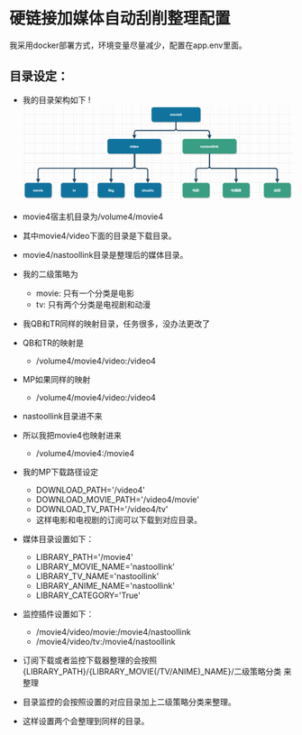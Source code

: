# 硬链接加媒体自动刮削整理配置
我采用docker部署方式，环境变量尽量减少，配置在app.env里面。

## 目录设定：
- 我的目录架构如下
!![Here](./folder.png)
- movie4宿主机目录为/volume4/movie4
- 其中movie4/video下面的目录是下载目录。
- movie4/nastoollink目录是整理后的媒体目录。
- 我的二级策略为
  - movie: 只有一个分类是电影
  - tv: 只有两个分类是电视剧和动漫
- 我QB和TR同样的映射目录，任务很多，没办法更改了
- QB和TR的映射是
  - /volume4/movie4/video:/video4
- MP如果同样的映射
  - /volume4/movie4/video:/video4
- nastoollink目录进不来
- 所以我把movie4也映射进来
  - /volume4/movie4:/movie4

- 我的MP下载路径设定
  - DOWNLOAD_PATH='/video4'
  - DOWNLOAD_MOVIE_PATH='/video4/movie'
  - DOWNLOAD_TV_PATH='/video4/tv'
  - 这样电影和电视剧的订阅可以下载到对应目录。
- 媒体目录设置如下：
  - LIBRARY_PATH='/movie4'
  - LIBRARY_MOVIE_NAME='nastoollink'
  - LIBRARY_TV_NAME='nastoollink'
  - LIBRARY_ANIME_NAME='nastoollink'
  - LIBRARY_CATEGORY='True'
- 监控插件设置如下：
  - /movie4/video/movie:/movie4/nastoollink
  - /movie4/video/tv:/movie4/nastoollink

- 订阅下载或者监控下载器整理的会按照 {LIBRARY_PATH}/{LIBRARY_MOVIE(/TV/ANIME)_NAME}/二级策略分类 来整理
- 目录监控的会按照设置的对应目录加上二级策略分类来整理。
- 这样设置两个会整理到同样的目录。
